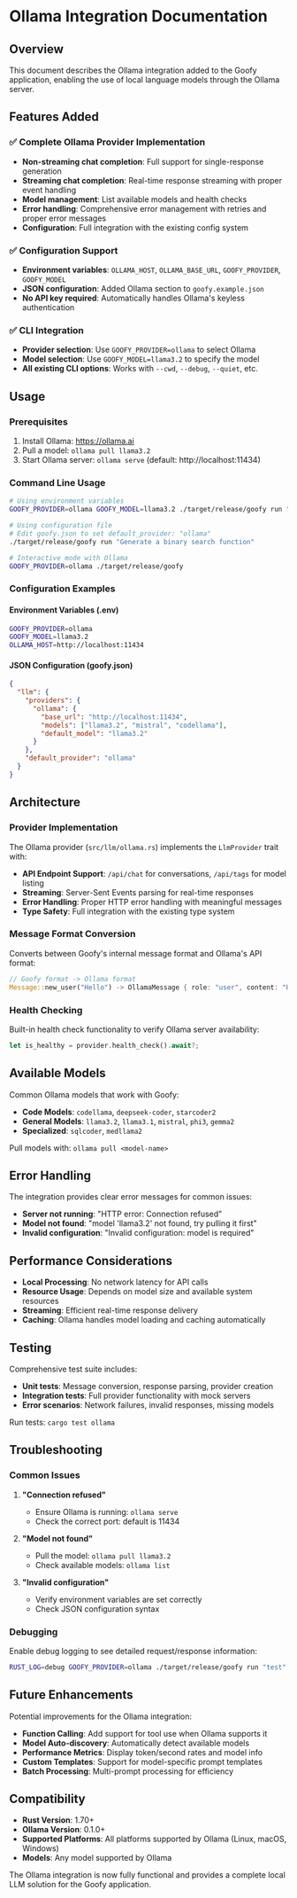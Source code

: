# Ollama Integration Documentation

## Overview

This document describes the Ollama integration added to the Goofy application, enabling the use of local language models through the Ollama server.

## Features Added

### ✅ Complete Ollama Provider Implementation

- **Non-streaming chat completion**: Full support for single-response generation
- **Streaming chat completion**: Real-time response streaming with proper event handling
- **Model management**: List available models and health checks
- **Error handling**: Comprehensive error management with retries and proper error messages
- **Configuration**: Full integration with the existing config system

### ✅ Configuration Support

- **Environment variables**: `OLLAMA_HOST`, `OLLAMA_BASE_URL`, `GOOFY_PROVIDER`, `GOOFY_MODEL`
- **JSON configuration**: Added Ollama section to `goofy.example.json`
- **No API key required**: Automatically handles Ollama's keyless authentication

### ✅ CLI Integration

- **Provider selection**: Use `GOOFY_PROVIDER=ollama` to select Ollama
- **Model selection**: Use `GOOFY_MODEL=llama3.2` to specify the model
- **All existing CLI options**: Works with `--cwd`, `--debug`, `--quiet`, etc.

## Usage

### Prerequisites

1. Install Ollama: https://ollama.ai
2. Pull a model: `ollama pull llama3.2`
3. Start Ollama server: `ollama serve` (default: http://localhost:11434)

### Command Line Usage

```bash
# Using environment variables
GOOFY_PROVIDER=ollama GOOFY_MODEL=llama3.2 ./target/release/goofy run "Explain Rust ownership"

# Using configuration file
# Edit goofy.json to set default_provider: "ollama"
./target/release/goofy run "Generate a binary search function"

# Interactive mode with Ollama
GOOFY_PROVIDER=ollama ./target/release/goofy
```

### Configuration Examples

#### Environment Variables (.env)
```bash
GOOFY_PROVIDER=ollama
GOOFY_MODEL=llama3.2
OLLAMA_HOST=http://localhost:11434
```

#### JSON Configuration (goofy.json)
```json
{
  "llm": {
    "providers": {
      "ollama": {
        "base_url": "http://localhost:11434",
        "models": ["llama3.2", "mistral", "codellama"],
        "default_model": "llama3.2"
      }
    },
    "default_provider": "ollama"
  }
}
```

## Architecture

### Provider Implementation

The Ollama provider (`src/llm/ollama.rs`) implements the `LlmProvider` trait with:

- **API Endpoint Support**: `/api/chat` for conversations, `/api/tags` for model listing
- **Streaming**: Server-Sent Events parsing for real-time responses
- **Error Handling**: Proper HTTP error handling with meaningful messages
- **Type Safety**: Full integration with the existing type system

### Message Format Conversion

Converts between Goofy's internal message format and Ollama's API format:

```rust
// Goofy format -> Ollama format
Message::new_user("Hello") -> OllamaMessage { role: "user", content: "Hello" }
```

### Health Checking

Built-in health check functionality to verify Ollama server availability:

```rust
let is_healthy = provider.health_check().await?;
```

## Available Models

Common Ollama models that work with Goofy:

- **Code Models**: `codellama`, `deepseek-coder`, `starcoder2`
- **General Models**: `llama3.2`, `llama3.1`, `mistral`, `phi3`, `gemma2`
- **Specialized**: `sqlcoder`, `medllama2`

Pull models with: `ollama pull <model-name>`

## Error Handling

The integration provides clear error messages for common issues:

- **Server not running**: "HTTP error: Connection refused"
- **Model not found**: "model 'llama3.2' not found, try pulling it first"
- **Invalid configuration**: "Invalid configuration: model is required"

## Performance Considerations

- **Local Processing**: No network latency for API calls
- **Resource Usage**: Depends on model size and available system resources
- **Streaming**: Efficient real-time response delivery
- **Caching**: Ollama handles model loading and caching automatically

## Testing

Comprehensive test suite includes:

- **Unit tests**: Message conversion, response parsing, provider creation
- **Integration tests**: Full provider functionality with mock servers
- **Error scenarios**: Network failures, invalid responses, missing models

Run tests: `cargo test ollama`

## Troubleshooting

### Common Issues

1. **"Connection refused"**
   - Ensure Ollama is running: `ollama serve`
   - Check the correct port: default is 11434

2. **"Model not found"**
   - Pull the model: `ollama pull llama3.2`
   - Check available models: `ollama list`

3. **"Invalid configuration"**
   - Verify environment variables are set correctly
   - Check JSON configuration syntax

### Debugging

Enable debug logging to see detailed request/response information:

```bash
RUST_LOG=debug GOOFY_PROVIDER=ollama ./target/release/goofy run "test"
```

## Future Enhancements

Potential improvements for the Ollama integration:

- **Function Calling**: Add support for tool use when Ollama supports it
- **Model Auto-discovery**: Automatically detect available models
- **Performance Metrics**: Display token/second rates and model info
- **Custom Templates**: Support for model-specific prompt templates
- **Batch Processing**: Multi-prompt processing for efficiency

## Compatibility

- **Rust Version**: 1.70+
- **Ollama Version**: 0.1.0+
- **Supported Platforms**: All platforms supported by Ollama (Linux, macOS, Windows)
- **Models**: Any model supported by Ollama

The Ollama integration is now fully functional and provides a complete local LLM solution for the Goofy application.